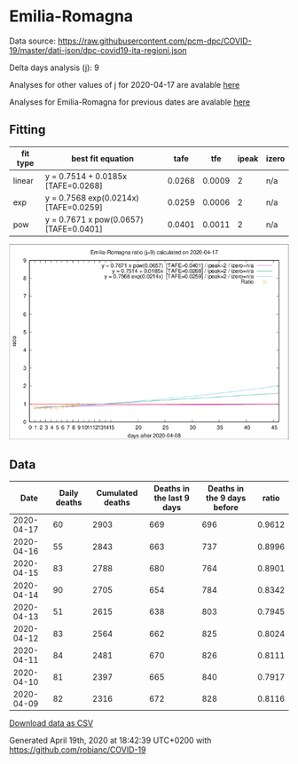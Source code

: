 # Emilia-Romagna

Data source: https://raw.githubusercontent.com/pcm-dpc/COVID-19/master/dati-json/dpc-covid19-ita-regioni.json

Delta days analysis (j): 9

Analyses for other values of j for 2020-04-17 are avalable [here](../2020-04-17/README.md)

Analyses for Emilia-Romagna for previous dates are avalable [here](../README.md)

## Fitting 
|fit type|best fit equation|tafe|tfe|ipeak|izero|
|-------|-----|--------|------|---|---|
|linear|y = 0.7514 + 0.0185x  [TAFE=0.0268]|0.0268|0.0009|2|n/a|
|exp|y = 0.7568 exp(0.0214x)  [TAFE=0.0259]|0.0259|0.0006|2|n/a|
|pow|y = 0.7671 x pow(0.0657)  [TAFE=0.0401]|0.0401|0.0011|2|n/a|

![Plot](COVID-19_emilia-romagna_j9_2020-04-17.png)

## Data
|Date|Daily deaths|Cumulated deaths|Deaths in the last 9 days|Deaths in the 9 days before|ratio|
|----|----------|-----------|-------|--------------------|-----|
|2020-04-17|60|2903|669|696|0.9612|
|2020-04-16|55|2843|663|737|0.8996|
|2020-04-15|83|2788|680|764|0.8901|
|2020-04-14|90|2705|654|784|0.8342|
|2020-04-13|51|2615|638|803|0.7945|
|2020-04-12|83|2564|662|825|0.8024|
|2020-04-11|84|2481|670|826|0.8111|
|2020-04-10|81|2397|665|840|0.7917|
|2020-04-09|82|2316|672|828|0.8116|

[Download data as CSV](COVID-19_emilia-romagna_j9_2020-04-17.csv)

Generated April 19th, 2020 at 18:42:39 UTC+0200 with https://github.com/robianc/COVID-19
